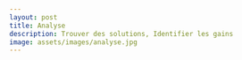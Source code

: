 ```yaml
---
layout: post
title: Analyse
description: Trouver des solutions, Identifier les gains
image: assets/images/analyse.jpg
---
```

